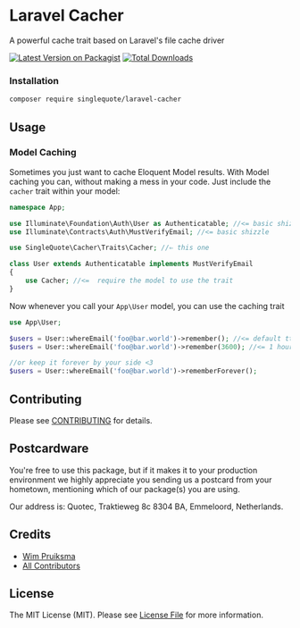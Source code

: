 # Laravel Cacher
A powerful cache trait based on Laravel's file cache driver

[![Latest Version on Packagist](https://img.shields.io/packagist/v/singlequote/laravel-cacher.svg?style=flat-square)](https://packagist.org/packages/singlequote/laravel-cacher)
[![Total Downloads](https://img.shields.io/packagist/dt/singlequote/laravel-cacher.svg?style=flat-square)](https://packagist.org/packages/singlequote/laravel-cacher)


### Installation
```bash
composer require singlequote/laravel-cacher
```

## Usage

### Model Caching
Sometimes you just want to cache Eloquent Model results. With Model caching you can, without making a mess in your code. Just include the `cacher` trait within your model:
```php
namespace App;

use Illuminate\Foundation\Auth\User as Authenticatable; //<= basic shizzle
use Illuminate\Contracts\Auth\MustVerifyEmail; //<= basic shizzle

use SingleQuote\Cacher\Traits\Cacher; //⇐ this one

class User extends Authenticatable implements MustVerifyEmail
{
    use Cacher; //<=  require the model to use the trait
}
```

Now whenever you call your `App\User` model, you can use the caching trait

```php
use App\User;

$users = User::whereEmail('foo@bar.world')->remember(); //<= default ttl is 7 days
$users = User::whereEmail('foo@bar.world')->remember(3600); //<= 1 hour

//or keep it forever by your side <3
$users = User::whereEmail('foo@bar.world')->rememberForever();
```

## Contributing

Please see [CONTRIBUTING](CONTRIBUTING.md) for details.

## Postcardware

You're free to use this package, but if it makes it to your production environment we highly appreciate you sending us a postcard from your hometown, mentioning which of our package(s) you are using.

Our address is: Quotec, Traktieweg 8c 8304 BA, Emmeloord, Netherlands.

## Credits

- [Wim Pruiksma](https://github.com/wimurk)
- [All Contributors](../../contributors)

## License

The MIT License (MIT). Please see [License File](LICENSE.md) for more information.

